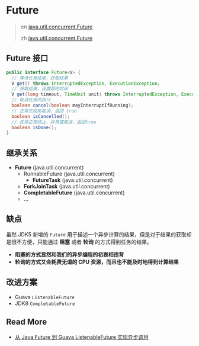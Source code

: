 # Future

> en [java.util.concurrent.Future](https://docs.oracle.com/javase/8/docs/api/java/util/concurrent/Future.html)
>
> zh [java.util.concurrent.Future](https://tool.oschina.net/uploads/apidocs/jdk-zh/java/util/concurrent/Future.html)

## Future 接口

```java
public interface Future<V> {
  // 等待任务结束，获取结果
  V get() throws InterruptedException, ExecutionException;
  // 获取结果，设置超时时间
  V get(long timeout, TimeUnit unit) throws InterruptedException, ExecutionException, TimeoutException;
  // 取消任务的执行
  boolean cancel(boolean mayInterruptIfRunning);
  // 正常完成前取消，返回 true
  boolean isCancelled();
  // 任务正常终止、异常或取消，返回true
  boolean isDone();
}
```

## 继承关系

- **Future** (java.util.concurrent)
	- RunnableFuture (java.util.concurrent)
		- **FutureTask** (java.util.concurrent)
	- **ForkJoinTask** (java.util.concurrent)
	- **CompletableFuture** (java.util.concurrent)
	- ...

## 缺点

虽然 JDK5 新增的 `Future` 用于描述一个异步计算的结果，但是对于结果的获取却是很不方便，只能通过 **阻塞** 或者 **轮询** 的方式得到任务的结果。

- **阻塞的方式显然和我们的异步编程的初衷相违背**
- **轮询的方式又会耗费无谓的 CPU 资源，而且也不能及时地得到计算结果**

## 改进方案

- Guava `ListenableFuture`
- JDK8 `CompletableFuture`



## Read More

- [从 Java Future 到 Guava ListenableFuture 实现异步调用](https://blog.csdn.net/pistolove/article/details/51232004)